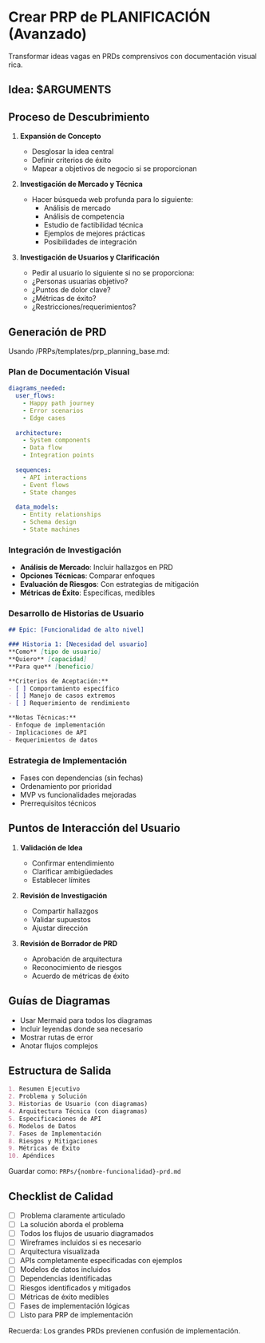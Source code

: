 # Crear PRP de PLANIFICACIÓN (Avanzado)

Transformar ideas vagas en PRDs comprensivos con documentación visual rica.

## Idea: $ARGUMENTS

## Proceso de Descubrimiento

1. **Expansión de Concepto**
   - Desglosar la idea central
   - Definir criterios de éxito
   - Mapear a objetivos de negocio si se proporcionan

2. **Investigación de Mercado y Técnica**
   - Hacer búsqueda web profunda para lo siguiente:
     - Análisis de mercado
     - Análisis de competencia
     - Estudio de factibilidad técnica
     - Ejemplos de mejores prácticas
     - Posibilidades de integración

3. **Investigación de Usuarios y Clarificación**
     - Pedir al usuario lo siguiente si no se proporciona:
     - ¿Personas usuarias objetivo?
     - ¿Puntos de dolor clave?
     - ¿Métricas de éxito?
     - ¿Restricciones/requerimientos?

## Generación de PRD

Usando /PRPs/templates/prp_planning_base.md:

### Plan de Documentación Visual
```yaml
diagrams_needed:
  user_flows:
    - Happy path journey
    - Error scenarios
    - Edge cases
  
  architecture:
    - System components
    - Data flow
    - Integration points
  
  sequences:
    - API interactions
    - Event flows
    - State changes
  
  data_models:
    - Entity relationships
    - Schema design
    - State machines
```

### Integración de Investigación
- **Análisis de Mercado**: Incluir hallazgos en PRD
- **Opciones Técnicas**: Comparar enfoques
- **Evaluación de Riesgos**: Con estrategias de mitigación
- **Métricas de Éxito**: Específicas, medibles

### Desarrollo de Historias de Usuario
```markdown
## Epic: [Funcionalidad de alto nivel]

### Historia 1: [Necesidad del usuario]
**Como** [tipo de usuario]
**Quiero** [capacidad]
**Para que** [beneficio]

**Criterios de Aceptación:**
- [ ] Comportamiento específico
- [ ] Manejo de casos extremos
- [ ] Requerimiento de rendimiento

**Notas Técnicas:**
- Enfoque de implementación
- Implicaciones de API
- Requerimientos de datos
```

### Estrategia de Implementación
- Fases con dependencias (sin fechas)
- Ordenamiento por prioridad
- MVP vs funcionalidades mejoradas
- Prerrequisitos técnicos

## Puntos de Interacción del Usuario

1. **Validación de Idea**
   - Confirmar entendimiento
   - Clarificar ambigüedades
   - Establecer límites

2. **Revisión de Investigación**
   - Compartir hallazgos
   - Validar supuestos
   - Ajustar dirección

3. **Revisión de Borrador de PRD**
   - Aprobación de arquitectura
   - Reconocimiento de riesgos
   - Acuerdo de métricas de éxito

## Guías de Diagramas
- Usar Mermaid para todos los diagramas
- Incluir leyendas donde sea necesario
- Mostrar rutas de error
- Anotar flujos complejos

## Estructura de Salida
```markdown
1. Resumen Ejecutivo
2. Problema y Solución
3. Historias de Usuario (con diagramas)
4. Arquitectura Técnica (con diagramas)
5. Especificaciones de API
6. Modelos de Datos
7. Fases de Implementación
8. Riesgos y Mitigaciones
9. Métricas de Éxito
10. Apéndices
```

Guardar como: `PRPs/{nombre-funcionalidad}-prd.md`

## Checklist de Calidad
- [ ] Problema claramente articulado
- [ ] La solución aborda el problema
- [ ] Todos los flujos de usuario diagramados
- [ ] Wireframes incluidos si es necesario
- [ ] Arquitectura visualizada
- [ ] APIs completamente especificadas con ejemplos
- [ ] Modelos de datos incluidos
- [ ] Dependencias identificadas
- [ ] Riesgos identificados y mitigados
- [ ] Métricas de éxito medibles
- [ ] Fases de implementación lógicas
- [ ] Listo para PRP de implementación

Recuerda: Los grandes PRDs previenen confusión de implementación.